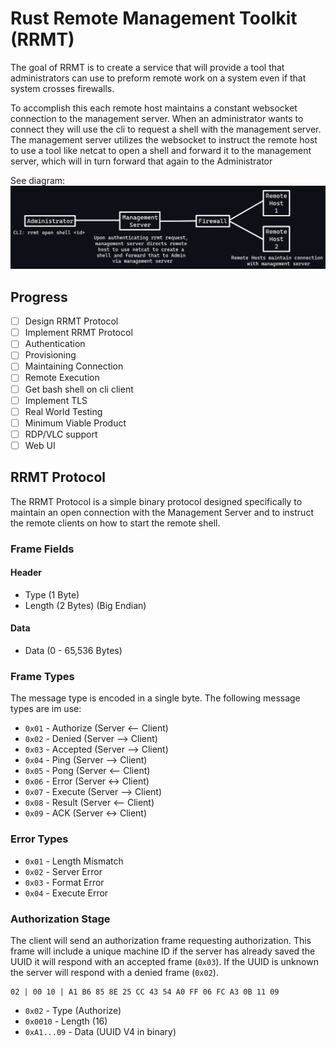# Rust Remote Management Toolkit (RRMT)

The goal of RRMT is to create a service that will provide a tool that
administrators can use to preform remote work on a system even if
that system crosses firewalls.

To accomplish this each remote host maintains a constant websocket
connection to the management server. When an administrator wants to connect
they will use the cli to request a shell with the management server.
The management server utilizes the websocket to instruct the remote host
to use a tool like netcat to open a shell and forward it to the
management server, which will in turn forward that again to the Administrator

See diagram:  
![System Diagram](static/diagram.png?)

## Progress

- [ ] Design RRMT Protocol
- [ ] Implement RRMT Protocol
- [ ] Authentication
- [ ] Provisioning
- [ ] Maintaining Connection
- [ ] Remote Execution
- [ ] Get bash shell on cli client
- [ ] Implement TLS
- [ ] Real World Testing
- [ ] Minimum Viable Product
- [ ] RDP/VLC support
- [ ] Web UI

## RRMT Protocol

The RRMT Protocol is a simple binary protocol designed specifically to maintain
an open connection with the Management Server and to instruct the remote clients
on how to start the remote shell.

### Frame Fields

#### Header

- Type (1 Byte)
- Length (2 Bytes) (Big Endian)

#### Data

- Data (0 - 65,536 Bytes)

### Frame Types

The message type is encoded in a single byte. The following message types are
im use:

- `0x01` - Authorize (Server <-- Client)
- `0x02` - Denied (Server --> Client)
- `0x03` - Accepted (Server --> Client)
- `0x04` - Ping (Server --> Client)
- `0x05` - Pong (Server <-- Client)
- `0x06` - Error (Server <-> Client)
- `0x07` - Execute (Server --> Client)
- `0x08` - Result (Server <-- Client)
- `0x09` - ACK (Server <-> Client)

### Error Types

- `0x01` - Length Mismatch
- `0x02` - Server Error
- `0x03` - Format Error
- `0x04` - Execute Error

### Authorization Stage

The client will send an authorization frame requesting authorization. This frame will include a unique machine ID if the
server has already saved the UUID it will respond with an accepted frame (`0x03`). If the UUID is unknown the server
will
respond with a denied frame (`0x02`).

```
02 | 00 10 | A1 B6 85 8E 25 CC 43 54 A0 FF 06 FC A3 0B 11 09
```

- `0x02` - Type (Authorize)
- `0x0010` - Length (16)
- `0xA1...09` - Data (UUID V4 in binary)